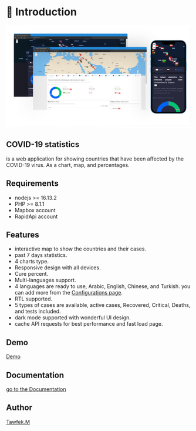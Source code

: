 # 👋 Introduction



![](.gitbook/assets/COVID19.png)

## **COVID-19 statistics**

is a web application for showing countries that have been affected by the COVID-19 virus. As a chart, map, and percentages.



## Requirements <a href="#requirements" id="requirements"></a>

* nodejs >= 16.13.2
* PHP >= 8.1.1
* Mapbox account
* RapidApi account



## Features&#x20;

* interactive map to show the countries and their cases.
* past 7 days statistics.
* 4 charts type.
* Responsive design with all devices.
* Cure percent.
* Multi-languages support.
* 4 languages are ready to use, Arabic, English, Chinese, and Turkish. you can add more from the [Configurations page](configurations.md#languages).
* RTL supported.
* 5 types of cases are available, active cases, Recovered, Critical, Deaths, and tests included.
* dark mode supported with wonderful UI design.
* cache API requests for best performance and fast load page.

## Demo&#x20;
[Demo](https://covid.tprojects.eu)

## Documentation
[go to the Documentation ](https://covid-docs.tprojects.eu/)
## Author

[Tawfek.M](https://github.com/tawfek)
